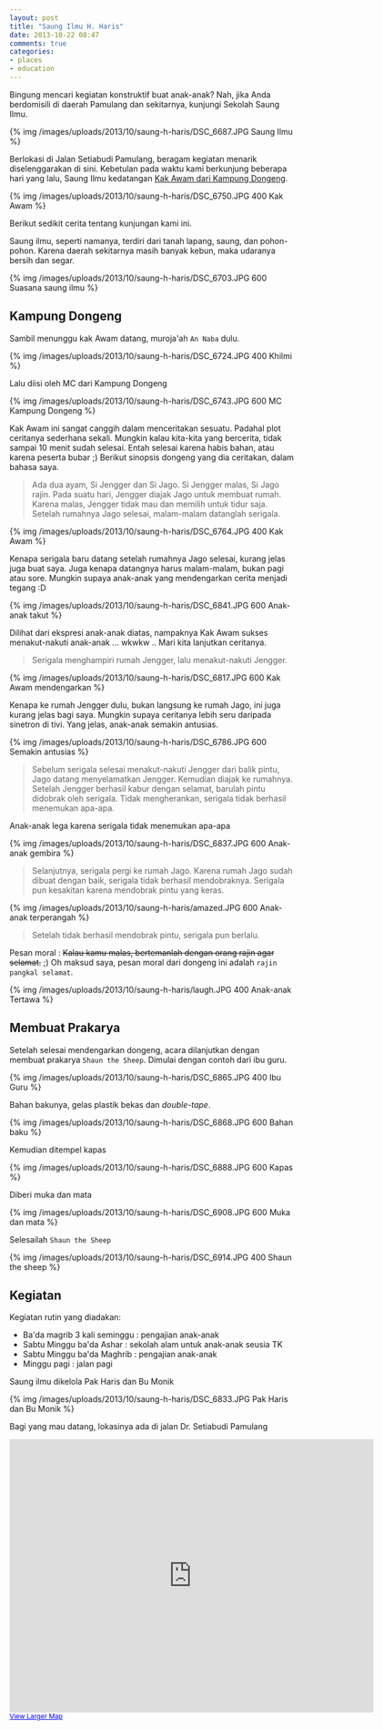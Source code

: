 ```yaml
---
layout: post
title: "Saung Ilmu H. Haris"
date: 2013-10-22 08:47
comments: true
categories: 
- places
- education
---
```


Bingung mencari kegiatan konstruktif buat anak-anak? Nah, jika Anda berdomisili di daerah Pamulang dan sekitarnya, kunjungi Sekolah Saung Ilmu. 

{% img /images/uploads/2013/10/saung-h-haris/DSC_6687.JPG Saung Ilmu %}

Berlokasi di Jalan Setiabudi Pamulang, beragam kegiatan menarik diselenggarakan di sini. Kebetulan pada waktu kami berkunjung beberapa hari yang lalu, Saung Ilmu kedatangan [Kak Awam dari Kampung Dongeng](http://kampungdongeng.com/). 


{% img /images/uploads/2013/10/saung-h-haris/DSC_6750.JPG 400 Kak Awam %}


Berikut sedikit cerita tentang kunjungan kami ini.

<!--more-->

Saung ilmu, seperti namanya, terdiri dari tanah lapang, saung, dan pohon-pohon. Karena daerah sekitarnya masih banyak kebun, maka udaranya bersih dan segar.

{% img /images/uploads/2013/10/saung-h-haris/DSC_6703.JPG 600 Suasana saung ilmu %}


## Kampung Dongeng ##

Sambil menunggu kak Awam datang, muroja'ah `An Naba` dulu.

{% img /images/uploads/2013/10/saung-h-haris/DSC_6724.JPG 400 Khilmi %}

Lalu diisi oleh MC dari Kampung Dongeng

{% img /images/uploads/2013/10/saung-h-haris/DSC_6743.JPG 600 MC Kampung Dongeng %}

Kak Awam ini sangat canggih dalam menceritakan sesuatu. Padahal plot ceritanya sederhana sekali. Mungkin kalau kita-kita yang bercerita, tidak sampai 10 menit sudah selesai. Entah selesai karena habis bahan, atau karena peserta bubar ;) Berikut sinopsis dongeng yang dia ceritakan, dalam bahasa saya.

> Ada dua ayam, Si Jengger dan Si Jago. Si Jengger malas, Si Jago rajin. 
> Pada suatu hari, Jengger diajak Jago untuk membuat rumah. 
> Karena malas, Jengger tidak mau dan memilih untuk tidur saja.
> Setelah rumahnya Jago selesai, malam-malam datanglah serigala.

{% img /images/uploads/2013/10/saung-h-haris/DSC_6764.JPG 400 Kak Awam %}

Kenapa serigala baru datang setelah rumahnya Jago selesai, kurang jelas juga buat saya. 
Juga kenapa datangnya harus malam-malam, bukan pagi atau sore.
Mungkin supaya anak-anak yang mendengarkan cerita menjadi tegang :D

{% img /images/uploads/2013/10/saung-h-haris/DSC_6841.JPG 600 Anak-anak takut %}

Dilihat dari ekspresi anak-anak diatas, nampaknya Kak Awam sukses menakut-nakuti anak-anak ... wkwkw ..
Mari kita lanjutkan ceritanya.

> Serigala menghampiri rumah Jengger, lalu menakut-nakuti Jengger.

{% img /images/uploads/2013/10/saung-h-haris/DSC_6817.JPG 600 Kak Awam mendengarkan %}

Kenapa ke rumah Jengger dulu, bukan langsung ke rumah Jago, ini juga kurang jelas bagi saya.
Mungkin supaya ceritanya lebih seru daripada sinetron di tivi. Yang jelas, anak-anak semakin antusias.

{% img /images/uploads/2013/10/saung-h-haris/DSC_6786.JPG 600 Semakin antusias %}

> Sebelum serigala selesai menakut-nakuti Jengger dari balik pintu, 
> Jago datang menyelamatkan Jengger. Kemudian diajak ke rumahnya.
> Setelah Jengger berhasil kabur dengan selamat, barulah pintu didobrak oleh serigala.
> Tidak mengherankan, serigala tidak berhasil menemukan apa-apa.

Anak-anak lega karena serigala tidak menemukan apa-apa

{% img /images/uploads/2013/10/saung-h-haris/DSC_6837.JPG 600 Anak-anak gembira %}

> Selanjutnya, serigala pergi ke rumah Jago. 
> Karena rumah Jago sudah dibuat dengan baik, serigala tidak berhasil mendobraknya.
> Serigala pun kesakitan karena mendobrak pintu yang keras.

{% img /images/uploads/2013/10/saung-h-haris/amazed.JPG 600 Anak-anak terperangah %}

> Setelah tidak berhasil mendobrak pintu, serigala pun berlalu.

Pesan moral : ~~Kalau kamu malas, bertemanlah dengan orang rajin agar selamat.~~ ;)
Oh maksud saya, pesan moral dari dongeng ini adalah `rajin pangkal selamat`. 

{% img /images/uploads/2013/10/saung-h-haris/laugh.JPG 400 Anak-anak Tertawa %}

## Membuat Prakarya ##

Setelah selesai mendengarkan dongeng, acara dilanjutkan dengan membuat prakarya `Shaun the Sheep`. Dimulai dengan contoh dari ibu guru.

{% img /images/uploads/2013/10/saung-h-haris/DSC_6865.JPG 400 Ibu Guru %}

Bahan bakunya, gelas plastik bekas dan _double-tape_.

{% img /images/uploads/2013/10/saung-h-haris/DSC_6868.JPG 600 Bahan baku %}

Kemudian ditempel kapas

{% img /images/uploads/2013/10/saung-h-haris/DSC_6888.JPG 600 Kapas %}

Diberi muka dan mata

{% img /images/uploads/2013/10/saung-h-haris/DSC_6908.JPG 600 Muka dan mata %}

Selesailah `Shaun the Sheep`

{% img /images/uploads/2013/10/saung-h-haris/DSC_6914.JPG 400 Shaun the sheep %}


## Kegiatan ##

Kegiatan rutin yang diadakan:

* Ba'da magrib 3 kali seminggu : pengajian anak-anak
* Sabtu Minggu ba'da Ashar : sekolah alam untuk anak-anak seusia TK
* Sabtu Minggu ba'da Maghrib : pengajian anak-anak
* Minggu pagi : jalan pagi

Saung ilmu dikelola Pak Haris dan Bu Monik

{% img /images/uploads/2013/10/saung-h-haris/DSC_6833.JPG Pak Haris dan Bu Monik %}

Bagi yang mau datang, lokasinya ada di jalan Dr. Setiabudi Pamulang

<iframe width="640" height="480" frameborder="0" scrolling="no" marginheight="0" marginwidth="0" src="http://maps.google.com/maps?sll=37.0625,-95.677068&amp;sspn=45.332616,74.707031&amp;ie=UTF8&amp;t=m&amp;ll=-6.348568,106.74376&amp;spn=0.002559,0.003433&amp;z=18&amp;output=embed"></iframe><br /><small><a href="http://maps.google.com/maps?sll=37.0625,-95.677068&amp;sspn=45.332616,74.707031&amp;ie=UTF8&amp;t=m&amp;ll=-6.348568,106.74376&amp;spn=0.002559,0.003433&amp;z=18&amp;source=embed" style="color:#0000FF;text-align:left">View Larger Map</a></small>
